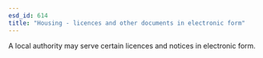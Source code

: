 ```yaml
---
esd_id: 614
title: "Housing - licences and other documents in electronic form"
---
```


A local authority may serve certain licences and notices in electronic form.

